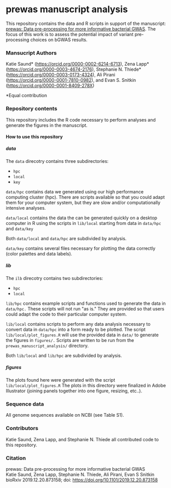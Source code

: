 # prewas manuscript analysis

This repository contains the data and R scripts in support of the manuscript: [prewas: Data pre-processing for more informative bacterial GWAS](https://www.biorxiv.org/content/10.1101/2019.12.20.873158v1). The focus of this work is to assess the potential impact of variant pre-processing choices on bGWAS results.  
  
### Mansucript Authors
Katie Saund* (https://orcid.org/0000-0002-6214-6713), Zena Lapp* (https://orcid.org/0000-0003-4674-2176), Stephanie N. Thiede* (https://orcid.org/0000-0003-0173-4324), Ali Pirani (https://orcid.org/0000-0001-7810-0982), and Evan S. Snitkin (https://orcid.org/0000-0001-8409-278X)

\*Equal contribution 

### Repository contents
This repository includes the R code necessary to perform analyses and generate the figures in the manuscript.  

#### How to use this repository
##### data
The `data` direcotry contains three subdirectories: 

* `hpc`
* `local` 
* `key`

`data/hpc` contains data we generated using our high performance computing cluster (hpc). There are scripts available so that you could adapt them for your computer system, but they are slow and/or computationally intensive analyses.

`data/local` contains the data the can be generated quickly on a desktop computer in R using the scripts in `lib/local` starting from data in `data/hpc` and `data/key`

Both `data/local` and `data/hpc` are subdivided by analysis. 

`data/key` contains several files necessary for plotting the data correctly (color palettes and data labels). 
##### lib
The `ilb` direcotry contains two subdirectories: 

* `hpc`
* `local` 

`lib/hpc` contains example scripts and functions used to generate the data in `data/hpc.` These scripts will not run "as is." They are provided so that users could adapt the code to their particular computer system. 

`lib/local` contains scripts to perform any data analysis necessary to convert data in `data/hpc` into a form ready to be plotted. The script `lib/local/plot_figures.R` will use the provided data in `data/` to generate the figures in `figures/.` Scripts are written to be run from the `prewas_manuscript_analysis/` directory.

Both `lib/local` and `lib/hpc` are subdivided by analysis. 

##### figures
The plots found here were generated with the script `lib/local/plot_figures.R` The plots in this directory were finalized in Adobe Illustrator (joining panels together into one figure, resizing, etc..). 

### Sequence data  
All genome sequences available on NCBI (see Table S1). 
  
### Contributors    
Katie Saund, Zena Lapp, and Stephanie N. Thiede all contributed code to this repository. 

### Citation
prewas: Data pre-processing for more informative bacterial GWAS  
Katie Saund, Zena Lapp, Stephanie N. Thiede, Ali Pirani, Evan S Snitkin  
bioRxiv 2019.12.20.873158; doi: https://doi.org/10.1101/2019.12.20.873158  
